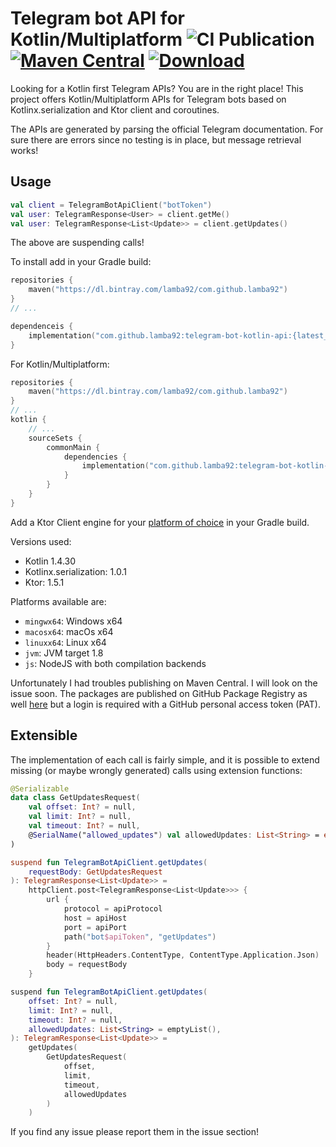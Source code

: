 # Telegram bot API for Kotlin/Multiplatform ![CI Publication](https://github.com/lamba92/telegram-bot-kotlin-api/workflows/CI%20Publication/badge.svg) [![Maven Central](https://maven-badges.herokuapp.com/maven-central/com.github.lamba92/telegram-bot-kotlin-api/badge.svg)](https://maven-badges.herokuapp.com/maven-central/com.github.lamba92/telegram-bot-kotlin-api) [ ![Download](https://api.bintray.com/packages/lamba92/com.github.lamba92/telegram-bot-kotlin-api/images/download.svg) ](https://bintray.com/lamba92/com.github.lamba92/telegram-bot-kotlin-api/_latestVersion)

Looking for a Kotlin first Telegram APIs? You are in the right place! This project offers Kotlin/Multiplatform APIs for
Telegram bots based on Kotlinx.serialization and Ktor client and coroutines.

The APIs are generated by parsing the official Telegram documentation. For sure there are errors since no testing is in
place, but message retrieval works!

## Usage

```kotlin
val client = TelegramBotApiClient("botToken")
val user: TelegramResponse<User> = client.getMe()
val user: TelegramResponse<List<Update>> = client.getUpdates()
```

The above are suspending calls!

To install add in your Gradle build:

```kotlin
repositories {
    maven("https://dl.bintray.com/lamba92/com.github.lamba92")
}
// ...

dependenceis {
    implementation("com.github.lamba92:telegram-bot-kotlin-api:{latest_version}")
}
```

For Kotlin/Multiplatform:

```kotlin
repositories {
    maven("https://dl.bintray.com/lamba92/com.github.lamba92")
}
// ...
kotlin {
    // ...
    sourceSets {
        commonMain {
            dependencies {
                implementation("com.github.lamba92:telegram-bot-kotlin-api:{latest_version}")
            }
        }
    }
}
```

Add a Ktor Client engine for your [platform of choice](https://ktor.io/docs/http-client-engines.html) in your Gradle
build.

Versions used:

- Kotlin 1.4.30
- Kotlinx.serialization: 1.0.1
- Ktor: 1.5.1

Platforms available are:

- `mingwx64`: Windows x64
- `macosx64`: macOs x64
- `linuxx64`: Linux x64
- `jvm`: JVM target 1.8
- `js`: NodeJS with both compilation backends

Unfortunately I had troubles publishing on Maven Central. I will look on the issue soon. The packages are published on
GitHub Package Registry as well [here](https://github.com/lamba92?tab=packages&repo_name=telegram-bot-kotlin-api) but a
login is required with a GitHub personal access token (PAT).

## Extensible

The implementation of each call is fairly simple, and it is possible to extend missing (or maybe wrongly generated)
calls using extension functions:

```kotlin
@Serializable
data class GetUpdatesRequest(
    val offset: Int? = null,
    val limit: Int? = null,
    val timeout: Int? = null,
    @SerialName("allowed_updates") val allowedUpdates: List<String> = emptyList()
)

suspend fun TelegramBotApiClient.getUpdates(
    requestBody: GetUpdatesRequest
): TelegramResponse<List<Update>> =
    httpClient.post<TelegramResponse<List<Update>>> {
        url {
            protocol = apiProtocol
            host = apiHost
            port = apiPort
            path("bot$apiToken", "getUpdates")
        }
        header(HttpHeaders.ContentType, ContentType.Application.Json)
        body = requestBody
    }

suspend fun TelegramBotApiClient.getUpdates(
    offset: Int? = null,
    limit: Int? = null,
    timeout: Int? = null,
    allowedUpdates: List<String> = emptyList(),
): TelegramResponse<List<Update>> =
    getUpdates(
        GetUpdatesRequest(
            offset,
            limit,
            timeout,
            allowedUpdates
        )
    )
```

If you find any issue please report them in the issue section!
